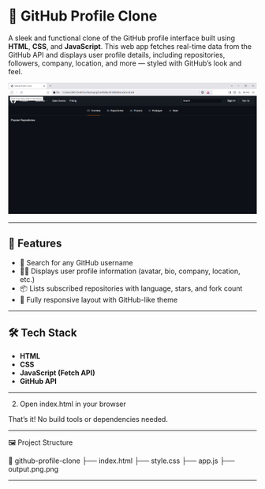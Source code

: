# 👤 GitHub Profile Clone

A sleek and functional clone of the GitHub profile interface built using **HTML**, **CSS**, and **JavaScript**. This web app fetches real-time data from the GitHub API and displays user profile details, including repositories, followers, company, location, and more — styled with GitHub’s look and feel.

![Preview](output.png.png)

---

## 🚀 Features

- 🔎 Search for any GitHub username
- 🧑‍💼 Displays user profile information (avatar, bio, company, location, etc.)
- 📦 Lists subscribed repositories with language, stars, and fork count
- 🎨 Fully responsive layout with GitHub-like theme

---

## 🛠️ Tech Stack

- **HTML**
- **CSS**
- **JavaScript (Fetch API)**
- **GitHub API**

---

2. Open index.html in your browser

That’s it! No build tools or dependencies needed.

---

🖼️ Project Structure

📁 github-profile-clone
├── index.html
├── style.css
├── app.js
├── output.png.png

---



